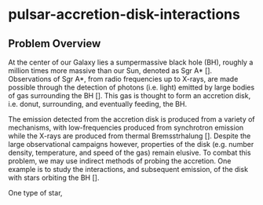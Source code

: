 # pulsar-accretion-disk-interactions

## Problem Overview
At the center of our Galaxy lies a sumpermassive black hole (BH), roughly a million times more massive than our Sun, denoted as Sgr A* []. Observations of Sgr A*, from radio frequencies up to X-rays, are made possible through the detection of photons (i.e. light) emitted by large bodies of gas surrounding the BH []. This gas is thought to form an accretion disk, i.e. donut, surrounding, and eventually feeding, the BH. 

The emission detected from the accretion disk is produced from a variety of mechanisms, with low-frequencies produced from synchrotron emission while the X-rays are produced from thermal Bremsstrhalung []. Despite the large observational campaigns however, properties of the disk (e.g. number density, temperature, and speed of the gas) remain elusive. To combat this problem, we may use indirect methods of probing the accretion. One example is to study the interactions, and subsequent emission, of the disk with stars orbiting the BH []. 

One type of star, 
